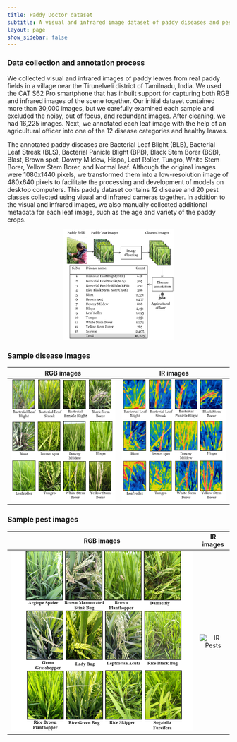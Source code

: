 ```yaml
---
title: Paddy Doctor dataset
subtitle: A visual and infrared image dataset of paddy diseases and pests.
layout: page
show_sidebar: false
---
```


### Data collection and annotation process

We collected visual and infrared images of paddy leaves from real paddy fields in a village near the Tirunelveli district of Tamilnadu, India. We used the CAT S62 Pro smartphone that has inbuilt support for capturing both RGB and infrared images of the scene together. Our initial dataset contained more than 30,000 images, but we carefully examined each sample and excluded the noisy, out of focus, and redundant images. After cleaning, we had 16,225 images. Next, we annotated each leaf image with the help of an agricultural officer into one of the 12 disease categories and healthy leaves. 

The annotated paddy diseases are Bacterial Leaf Blight (BLB), Bacterial Leaf Streak (BLS), Bacterial Panicle Blight (BPB), Black Stem Borer (BSB), Blast, Brown spot, Downy Mildew, Hispa, Leaf Roller, Tungro, White Stem Borer, Yellow Stem Borer, and Normal leaf.  Although the original images were 1080x1440 pixels, we transformed them into a low-resolution image of 480x640 pixels to facilitate the processing and development of models on desktop computers. This  paddy dataset contains 12 disease and 20 pest classes collected using visual and infrared cameras together. In addition to the visual and infrared images, we also manually collected additional metadata for each leaf image, such as the age and variety of the paddy crops.

<p align="center">
  <img src="https://raw.githubusercontent.com/paddydoc/paddydoc.github.io/main/assets/img/Datacollection_overview2.png" width="50%" height="50%" />
</p>

### Sample disease images

|RGB images| IR images|
| :---: | :---: |
|![RGB Diseases](./assets/img/RGB_disease_classes2.png)|![IR Diseasaes](./assets/img/IR_disease_classes.png)|


### Sample pest images
|RGB images| IR images|
| :---: | :---: |
|![RGB Pests](./assets/img/RGBPest_update.png)|![IR Pests](./assets/img/IRPest_update.png)|
